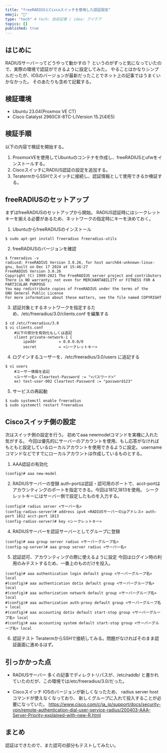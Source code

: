 ```yaml
---
title: "freeRADIUSとCiscoスイッチを使用した認証設定"
emoji: "🎉"
type: "tech" # tech: 技術記事 / idea: アイデア
topics: []
published: true
---
```

## はじめに
RADIUSサーバーってどうやって動かすの？
というのがずっと気になっていたので、実際の環境で認証ができるように設定してみた。
やることはかなりシンプルだったが、IOSのバージョンが最新だったことでネット上の記事ではうまくいかなかった。
そのあたりも含めて記載する。

## 検証環境
- Ubuntu 23.04(Proxmox VE CT)
- Cisco Catalyst 2960CX-8TC-L(Version 15.2(4)E5)

## 検証手順
以下の内容で検証を開始する。
1. ProxmoxVEを使用してUbuntuのコンテナを作成し、freeRADIUSとufwをインストールする。
2. CiscoスイッチにRADIUS認証の設定を追加する。
3. TeratermからSSHでスイッチに接続し、認証情報として使用できるか検証する。

## freeRADIUSのセットアップ
まずはfreeRADIUSのセットアップから開始。
RADIUS認証時にはシークレットキーを揃える必要があるため、ネットワークの指定時にキーを決めておく。

1. UbuntuからfreeRADIUSのインストール
```
$ sudo apt-get install freeradius freeradius-utils
```
2. freeRADIUSのバージョンを確認
```
$ freeradius -v
radiusd: FreeRADIUS Version 3.0.26, for host aarch64-unknown-linux-gnu, built on Dec 17 2024 at 15:46:27
FreeRADIUS Version 3.0.26
Copyright (C) 1999-2021 The FreeRADIUS server project and contributors
There is NO warranty; not even for MERCHANTABILITY or FITNESS FOR A
PARTICULAR PURPOSE
You may redistribute copies of FreeRADIUS under the terms of the
GNU General Public License
For more information about these matters, see the file named COPYRIGHT
```
3. 認証対象とするネットワークを指定するため、/etc/freeradius/3.0/clients.conf を編集する
```
$ cd /etc/freeradius/3.0
$ vi clients.conf
    #以下の部分を有効化もしくは追記
    client private-network-1 {
        ipaddr          = 0.0.0.0/0
        secret          = <シークレットキー>
```
4. ログインするユーザーを、/etc/freeradius/3.0/users に追記する
```
$ vi users
    #ユーザー情報を追記
    <ユーザー名> Cleartext-Password := "<パスワード>"
    ex) test-user-002 Cleartext-Password := "password123"
```
5. サービスの再起動
```
$ sudo systemctl enable freeradius
$ sudo systemctl restart freeradius
```

## Ciscoスイッチ側の設定
次はスイッチ側の設定を行う。
初めてaaa newmodelコマンドを実機に入れた気がする。
今回は優先的にサーバーのアカウントを使用、もし応答がなければもともと設定しているローカルアカウントを使用できるように設定。
username コマンドなどですでにローカルアカウントは作成しているものとする。

1. AAA認証の有効化
```
(config)# aaa new-model
```
2. RADIUSサーバーの登録
auth-portは認証・認可用のポートで、acct-portはアカウンティングのポートを指定できる。今回は1812,1813を使用。
シークレットキーにはサーバー側で設定したものを入力する。
```
(config)# radius server <サーバー名>
(config-radius-server)# address ipv4 <RADIUSサーバーのipアドレス> auth-port 1812 acct-port 1813
(config-radius-server)# key <シークレットキー>
```
4. RADIUSサーバーを認証サーバーとしてグループに登録
```
(config)# aaa group server radius <サーバーグループ名>
(config-sg-server)# aaa group server radius <サーバー名>
```
5. 認証認可、アカウンティングの際に使えるように設定
今回はログイン時の利用のみテストするため、一番上のものだけを投入。
```
(config)# aaa authentication login default group <サーバーグループ名> local
#(config)# aaa authentication dot1x default group <サーバーグループ名> local
#(config)# aaa authorization network default group <サーバーグループ名> local
#(config)# aaa authorization auth-proxy default group <サーバーグループ名> local
#(config)# aaa accounting dot1x default start-stop group <サーバーグループ名> local
#(config)# aaa accounting system default start-stop group <サーバーグループ名> local
```
6. 認証テスト
TeratermからSSHで接続してみる。問題がなければそのまま認証画面に進めるはず。

## 引っかかった点
- RADIUSサーバー
多くの記事でディレクトリパスが、/etc/raddb/ と書かれていたのだが、この環境では/etc/freeradius/3.0/だった。

- Ciscoスイッチ
IOSのバージョンが新しくなったため、
radius server host コマンドが使えなくなっており、
新しくグループに入れて投入することが必要になっていた。
https://www.cisco.com/c/ja_jp/support/docs/security-vpn/remote-authentication-dial-user-service-radius/200403-AAA-Server-Priority-explained-with-new-R.html

## まとめ
認証はできたので、また認可の部分もテストしてみたい。